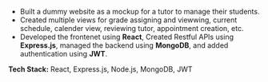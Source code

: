 - Built a dummy website as a mockup for a tutor to manage their students. 
- Created multiple views for grade assigning and viewwing, current schedule, calender view, reviewing tutor, appointment creation, etc.
- Developed the frontenet using **React**, Created Restful APIs using **Express.js**, managed the backend using **MongoDB**, and added authentication using **JWT**.

**Tech Stack:** React, Express.js, Node.js, MongoDB, JWT
